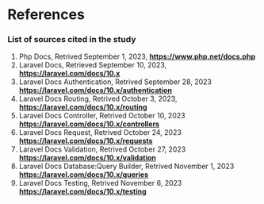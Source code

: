 # References
### List of sources cited in the study
1. Php Docs, Retrived September 1, 2023, **https://www.php.net/docs.php**
2. Laravel Docs, Retrieved September 10, 2023, **https://laravel.com/docs/10.x**
3. Laravel Docs Authentication, Retrived September 28, 2023 **https://laravel.com/docs/10.x/authentication**
4. Laravel Docs Routing, Retrived October 3, 2023, **https://laravel.com/docs/10.x/routing**
5. Laravel Docs Controller, Retrived October 10, 2023 **https://laravel.com/docs/10.x/controllers**
6. Laravel Docs Request, Retrived October 24, 2023 **https://laravel.com/docs/10.x/requests**
7. Laravel Docs Validation, Retrived October 27, 2023 **https://laravel.com/docs/10.x/validation**
8. Laravel Docs Database:Query Builder, Retrived November 1, 2023 **https://laravel.com/docs/10.x/queries**
9. Laravel Docs Testing, Retrived November 6, 2023 **https://laravel.com/docs/10.x/testing**
